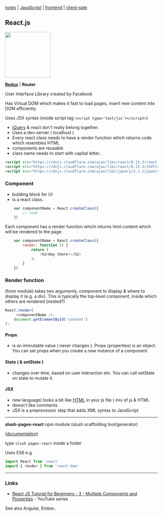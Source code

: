 [notes](../notes.md) | [JavaScript](../javascript/notes.md) | [frontend](../frontend.md) | [client-side](../client-side.md)

## React.js
<a href='https://facebook.github.io/react/'><img src="http://yycjs.com/real-world-react/img/react-logo.png" width="150"></a>

**[Redux](redux.md)** | **Router**

User Interface Library created by Facebook

Has Virtual DOM which makes it fast to load pages, insert new content into DOM efficiently

Uses JSX syntax (inside script tag `<script type='text/jsx'></script>`)

- [jQuery](../javascript/jquery.md) & react don't really belong together.
- Uses a dev-server ( localhost )
- Every react class needs to have a render function which returns code which resembles HTML
- components are reusable
- class name needs to start with capital letter..

```html
<script src="https://cdnjs.cloudflare.com/ajax/libs/react/0.13.3/react.js"></script>
<script src="https://cdnjs.cloudflare.com/ajax/libs/react/0.13.3/JSXTransformer.js"></script>
<script src="https://cdnjs.cloudflare.com/ajax/libs/jquery/2.1.1/jquery.min.js"></script>
```

### Component
- building block for UI
- is a react class.


```javascript
    var componentName = React.createClass({
        // code
    })
```

Each component has a render function which returns html content which will be rendered to the page.

```javascript
    var componentName = React.createClass({
        render: function () {
            return (
                <h2>Hey there!</h2>
            );
        }
    })
```

### Render function
(from module) takes two arguments, component to display & where to display it (e.g. a div). This is typically the top-level component, inside which others are rendered (nested?)

```javascript
React.render(
     <componentName />,
    document.getElementById('content')
);
```

#### Props
- is an immutable value ( never changes ). Props (properties) is an object.
You can set props when you create a new instance of a component.

#### State ( & setState )
- changes over time, based on user interaction etc. You can call setState on state to mutate it.

#### JSX
- new language( looks a bit like [HTML](../HTML.HTML.md) in your js file ) mix of js & HTML
- doesn't like comments
- JSX is a preprocessor step that adds XML syntax to JavaScript

---

**slush-pages-react** npm module (slush scaffolding tool/generator)

([documentation](https://www.npmjs.com/package/slush-pages-react))

type `slush pages-react` inside a folder

Uses ES6 e.g.

```javascript
import React from 'react'
import { render } from 'react-dom'
```

---

### Links
- [React JS Tutorial for Beginners - 3 - Multiple Components and Properties](https://www.youtube.com/watch?v=JR-Cr_PSVV4&list=PL6gx4Cwl9DGBhLZx_5C-jqECBE4HIID_k&index=3) - YouTube series

See also Angular, Ember..
